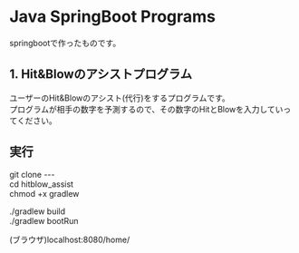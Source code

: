 # Java SpringBoot Programs  
springbootで作ったものです。  

## 1. Hit&Blowのアシストプログラム   
ユーザーのHit&Blowのアシスト(代行)をするプログラムです。  
プログラムが相手の数字を予測するので、その数字のHitとBlowを入力していってください。  

## 実行  
git clone ---  
cd hitblow_assist  
chmod +x gradlew  

./gradlew build  
./gradlew bootRun  

(ブラウザ)localhost:8080/home/  